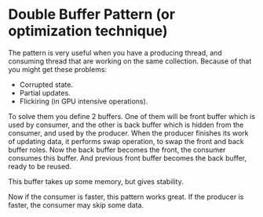 # Double Buffer Pattern (or optimization technique)

The pattern is very useful when you have a producing thread, and consuming thread that are working on the same collection. Because of that you might get these problems:

* Corrupted state.
* Partial updates.
* Flickiring (in GPU intensive operations).

To solve them you define 2 buffers. One of them will be front buffer which is used by consumer, and the other is back buffer which is hidden from the consumer, and used by the producer. When the producer finishes its work of updating data, it performs swap operation, to swap the front and back buffer roles. Now the back buffer becomes the front, the consumer consumes this buffer. And previous front buffer becomes the back buffer, ready to be reused.

This buffer takes up some memory, but gives stability.

Now if the consumer is faster, this pattern works great. If the producer is faster, the consumer may skip some data.
